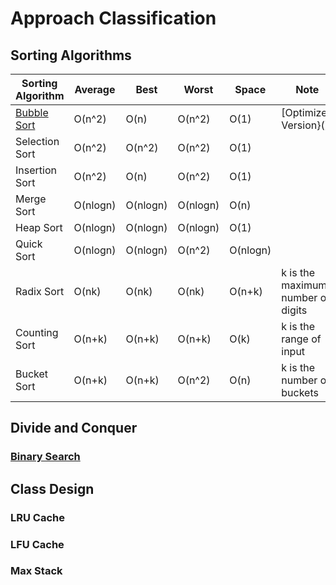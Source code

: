 # Approach Classification

## Sorting Algorithms

| Sorting Algorithm | Average | Best | Worst | Space | Note |
|---| ----- | -------- | ---------- |--------- |------- |
|[Bubble Sort]()| O(n^2) | O(n) | O(n^2) | O(1) |[Optimized Version}()|
|Selection Sort| O(n^2) | O(n^2) | O(n^2) | O(1) | |
|Insertion Sort| O(n^2) | O(n) | O(n^2) | O(1) | |
|Merge Sort| O(nlogn) | O(nlogn) | O(nlogn) | O(n) | |
|Heap Sort| O(nlogn) | O(nlogn) | O(nlogn) | O(1) | |
|Quick Sort| O(nlogn) | O(nlogn) | O(n^2) | O(nlogn)| |
|Radix Sort| O(nk) | O(nk) | O(nk) | O(n+k) |k is the maximum number of digits|
|Counting Sort| O(n+k) | O(n+k) | O(n+k) | O(k) |k is the range of input|
|Bucket Sort| O(n+k) | O(n+k) | O(n^2) | O(n) |k is the number of buckets|

## Divide and Conquer

### [Binary Search](./Classification/Binary_Search.py)



## Class Design

### LRU Cache

### LFU Cache

### Max Stack













